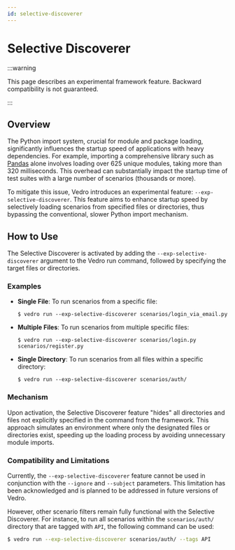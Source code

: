 ```yaml
---
id: selective-discoverer
---
```


# Selective Discoverer

:::warning

This page describes an experimental framework feature. Backward compatibility is not guaranteed.

:::

## Overview

The Python import system, crucial for module and package loading, significantly influences the startup speed of applications with heavy dependencies. For example, importing a comprehensive library such as [Pandas](https://pypi.org/project/pandas/) alone involves loading over 625 unique modules, taking more than 320 milliseconds. This overhead can substantially impact the startup time of test suites with a large number of scenarios (thousands or more).

To mitigate this issue, Vedro introduces an experimental feature: `--exp-selective-discoverer`. This feature aims to enhance startup speed by selectively loading scenarios from specified files or directories, thus bypassing the conventional, slower Python import mechanism.

## How to Use

The Selective Discoverer is activated by adding the `--exp-selective-discoverer` argument to the Vedro run command, followed by specifying the target files or directories.

### Examples

- **Single File**: To run scenarios from a specific file:

  ```
  $ vedro run --exp-selective-discoverer scenarios/login_via_email.py
  ```

- **Multiple Files**: To run scenarios from multiple specific files:

  ```
  $ vedro run --exp-selective-discoverer scenarios/login.py scenarios/register.py
  ```

- **Single Directory**: To run scenarios from all files within a specific directory:

  ```
  $ vedro run --exp-selective-discoverer scenarios/auth/
  ```

### Mechanism

Upon activation, the Selective Discoverer feature "hides" all directories and files not explicitly specified in the command from the framework. This approach simulates an environment where only the designated files or directories exist, speeding up the loading process by avoiding unnecessary module imports.

### Compatibility and Limitations

Currently, the `--exp-selective-discoverer` feature cannot be used in conjunction with the `--ignore` and `--subject` parameters. This limitation has been acknowledged and is planned to be addressed in future versions of Vedro.

However, other scenario filters remain fully functional with the Selective Discoverer. For instance, to run all scenarios within the `scenarios/auth/` directory that are tagged with `API`, the following command can be used:

```sh
$ vedro run --exp-selective-discoverer scenarios/auth/ --tags API
```
